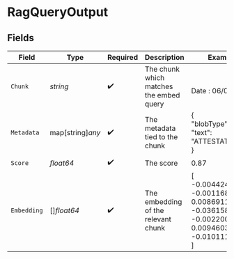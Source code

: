 # RagQueryOutput


## Fields

| Field                                                                                                          | Type                                                                                                           | Required                                                                                                       | Description                                                                                                    | Example                                                                                                        |
| -------------------------------------------------------------------------------------------------------------- | -------------------------------------------------------------------------------------------------------------- | -------------------------------------------------------------------------------------------------------------- | -------------------------------------------------------------------------------------------------------------- | -------------------------------------------------------------------------------------------------------------- |
| `Chunk`                                                                                                        | *string*                                                                                                       | :heavy_check_mark:                                                                                             | The chunk which matches the embed query                                                                        | <br/>Date : 06/07/2023                                                                                         |
| `Metadata`                                                                                                     | map[string]*any*                                                                                               | :heavy_check_mark:                                                                                             | The metadata tied to the chunk                                                                                 | {<br/>"blobType": "",<br/>"text": "ATTESTATION"<br/>}                                                          |
| `Score`                                                                                                        | *float64*                                                                                                      | :heavy_check_mark:                                                                                             | The score                                                                                                      | 0.87                                                                                                           |
| `Embedding`                                                                                                    | []*float64*                                                                                                    | :heavy_check_mark:                                                                                             | The embedding of the relevant chunk                                                                            | [<br/>-0.00442447886,<br/>-0.00116857514,<br/>0.00869117491,<br/>-0.0361584462,<br/>-0.00220073434,<br/>0.00946036354,<br/>-0.0101112155<br/>] |